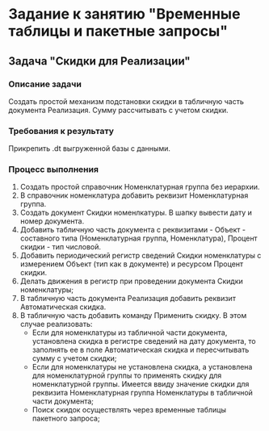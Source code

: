 # Задание к занятию "Временные таблицы и пакетные запросы"

## Задача "Скидки для Реализации"

### Описание задачи

Создать простой механизм подстановки скидки в табличную часть документа Реализация. Сумму рассчитывать с учетом скидки.

### Требования к результату

Прикрепить .dt выгруженной базы с данными.


### Процесс выполнения

1. Создать простой справочник Номенклатурная группа без иерархии.
2. В справочник номенклатура добавить реквизит Номенклатурная группа.
3. Создать документ Скидки номенлкатуры. В шапку вывести дату и номер документа. 
4. Добавить табличную часть документа с реквизитами - Объект - составного типа (Номенклатурная группа, Номенклатура), Процент скидки - тип числовой.
5. Добавить периодический регистр сведений Скидки номенклатуры с измерением Объект (тип как в документе) и ресурсом Процент скидки.
6. Делать движения в регистр при проведении документа Скидки номенклатуры;
7. В табличную часть документа Реализация добавить реквизит Автоматическая скидка.
8. В табличную часть добавить команду Применить скидку. В этом случае реализовать:
    * Если для номенклатуры из табличной части документа, установлена скидка в регистре сведений на дату документа, то заполнять ее в поле 
      Автоматическая скидка и пересчитывать сумму с учетом скидки;
    * Если для номенклатуры не установлена скидка, а установлена для номенклатурной группы то применять скидку для номенклатурной группы. 
      Имеется ввиду значение скидки для реквизита Номенклатурная группа Номенклатуры в табличной части документа;
    * Поиск скидок осуществлять через временные таблицы пакетного запроса;  
